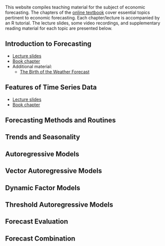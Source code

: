 This website compiles teaching material for the subject of economic forecasting. The chapters of the [online textbook](docs/index) cover essential topics pertinent to economic forecasting. Each chapter/lecture is accompanied by an R tutorial. The lecture slides, some video recordings, and supplementary reading material for each topic are presented below.

## Introduction to Forecasting

- [Lecture slides](https://davidubilava.com/forecasting_slides/01-Intro.html)
- [Book chapter](https://davidubilava.com/forecasting/docs/introduction-to-forecasting.html)
- Additional material:
  - [The Birth of the Weather Forecast](https://www.bbc.com/news/magazine-32483678)

## Features of Time Series Data

- [Lecture slides](https://davidubilava.com/forecasting_slides/02-TimeSeries.html)
- [Book chapter](https://davidubilava.com/forecasting/docs/features-of-time-series-data.html)

## Forecasting Methods and Routines

## Trends and Seasonality

## Autoregressive Models

## Vector Autoregressive Models

## Dynamic Factor Models

## Threshold Autoregressive Models

## Forecast Evaluation

## Forecast Combination


